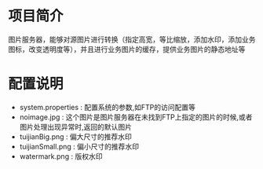 # 项目简介
图片服务器，能够对源图片进行转换（指定高宽，等比缩放，添加水印，添加业务图标，改变透明度等），并且进行业务图片的缓存，提供业务图片的静态地址等

# 配置说明
- system.properties : 配置系统的参数,如FTP的访问配置等
- noimage.jpg : 这个图片是图片服务器在未找到FTP上指定的图片的时候,或者图片处理出现异常时,返回的默认图片
- tuijianBig.png : 偏大尺寸的推荐水印
- tuijianSmall.png : 偏小尺寸的推荐水印
- watermark.png : 版权水印
